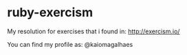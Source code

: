 # ruby-exercism

My resolution for exercises that i found in: http://exercism.io/

You can find my profile as: @kaiomagalhaes
